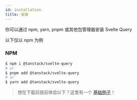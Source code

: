 ```yaml
---
id: installation
title: 安装
---
```


你可以通过 npm, yarn, pnpm 或其他包管理器安装 Svelte Query

以下仅以 npm 为例

### NPM

```bash
$ npm i @tanstack/svelte-query
# or
$ pnpm add @tanstack/svelte-query
# or
$ yarn add @tanstack/svelte-query
```

> 想在下载前提前体验以下？这里有一个 [基础例子](https://tanstack.com/query/v4/docs/svelte/examples/svelte/basic)！
